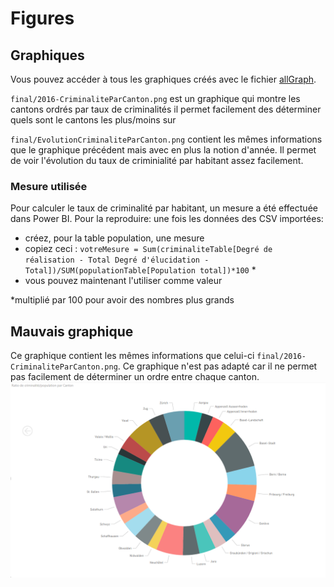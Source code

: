 # Figures

## Graphiques
Vous pouvez accéder à tous les graphiques créés avec le fichier [allGraph](./exploratory/allGraph.pbix). 

`final/2016-CriminaliteParCanton.png` est un graphique qui montre les cantons ordrés par taux de criminalités il permet facilement des déterminer quels sont le cantons les plus/moins sur


`final/EvolutionCriminaliteParCanton.png` contient les mêmes informations que le graphique précédent mais avec en plus la notion d'année. Il permet de voir l'évolution du taux de criminialité par habitant assez facilement.

### Mesure utilisée
Pour calculer le taux de criminalité par habitant, un mesure a été effectuée dans Power BI. Pour la reproduire: une fois les données des CSV importées:
- créez, pour la table population, une mesure 
- copiez ceci : `votreMesure = Sum(criminaliteTable[Degré de réalisation - Total Degré d'élucidation - Total])/SUM(populationTable[Population total])*100` *
- vous pouvez maintenant l'utiliser comme valeur 

*multiplié par 100 pour avoir des nombres plus grands


## Mauvais graphique
Ce graphique contient les mêmes informations que celui-ci `final/2016-CriminaliteParCanton.png`. Ce graphique n'est pas adapté car il ne permet pas facilement de déterminer un ordre entre chaque canton.
<img src="exploratory/2016-CriminaliteParCanton-BAD.png">
